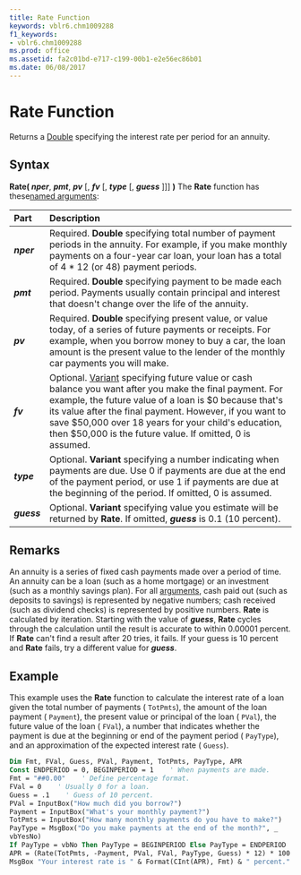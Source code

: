 ```yaml
---
title: Rate Function
keywords: vblr6.chm1009288
f1_keywords:
- vblr6.chm1009288
ms.prod: office
ms.assetid: fa2c01bd-e717-c199-00b1-e2e56ec86b01
ms.date: 06/08/2017
---
```



# Rate Function



Returns a [Double](../../Glossary/vbe-glossary.md) specifying the interest rate per period for an annuity.

## Syntax

**Rate( _nper_**, **_pmt_**, **_pv_** [, **_fv_** [, **_type_** [, **_guess_** ]]] **)**
The  **Rate** function has these[named arguments](../../Glossary/vbe-glossary.md):


|**Part**|**Description**|
|:-----|:-----|
|**_nper_**|Required.  **Double** specifying total number of payment periods in the annuity. For example, if you make monthly payments on a four-year car loan, your loan has a total of 4 * 12 (or 48) payment periods.|
|**_pmt_**|Required.  **Double** specifying payment to be made each period. Payments usually contain principal and interest that doesn't change over the life of the annuity.|
|**_pv_**|Required.  **Double** specifying present value, or value today, of a series of future payments or receipts. For example, when you borrow money to buy a car, the loan amount is the present value to the lender of the monthly car payments you will make.|
|**_fv_**|Optional. [Variant](../../Glossary/vbe-glossary.md) specifying future value or cash balance you want after you make the final payment. For example, the future value of a loan is $0 because that's its value after the final payment. However, if you want to save $50,000 over 18 years for your child's education, then $50,000 is the future value. If omitted, 0 is assumed.|
|**_type_**|Optional.  **Variant** specifying a number indicating when payments are due. Use 0 if payments are due at the end of the payment period, or use 1 if payments are due at the beginning of the period. If omitted, 0 is assumed.|
|**_guess_**|Optional.  **Variant** specifying value you estimate will be returned by **Rate**. If omitted, **_guess_** is 0.1 (10 percent).|

## Remarks

An annuity is a series of fixed cash payments made over a period of time. An annuity can be a loan (such as a home mortgage) or an investment (such as a monthly savings plan).
For all [arguments](../../Glossary/vbe-glossary.md), cash paid out (such as deposits to savings) is represented by negative numbers; cash received (such as dividend checks) is represented by positive numbers.
 **Rate** is calculated by iteration. Starting with the value of **_guess_**, **Rate** cycles through the calculation until the result is accurate to within 0.00001 percent. If **Rate** can't find a result after 20 tries, it fails. If your guess is 10 percent and **Rate** fails, try a different value for **_guess_**.

## Example

This example uses the  **Rate** function to calculate the interest rate of a loan given the total number of payments ( `TotPmts`), the amount of the loan payment ( `Payment`), the present value or principal of the loan ( `PVal`), the future value of the loan ( `FVal`), a number that indicates whether the payment is due at the beginning or end of the payment period ( `PayType`), and an approximation of the expected interest rate ( `Guess`).


```vb
Dim Fmt, FVal, Guess, PVal, Payment, TotPmts, PayType, APR
Const ENDPERIOD = 0, BEGINPERIOD = 1    ' When payments are made.
Fmt = "##0.00"    ' Define percentage format.
FVal = 0    ' Usually 0 for a loan.
Guess = .1    ' Guess of 10 percent.
PVal = InputBox("How much did you borrow?")
Payment = InputBox("What's your monthly payment?")
TotPmts = InputBox("How many monthly payments do you have to make?")
PayType = MsgBox("Do you make payments at the end of the month?", _
vbYesNo)
If PayType = vbNo Then PayType = BEGINPERIOD Else PayType = ENDPERIOD
APR = (Rate(TotPmts, -Payment, PVal, FVal, PayType, Guess) * 12) * 100
MsgBox "Your interest rate is " & Format(CInt(APR), Fmt) & " percent."

```


